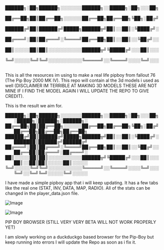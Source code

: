 
██████╗░██╗██████╗░░░░░░░██████╗░░█████╗░██╗░░░██╗  
██╔══██╗██║██╔══██╗░░░░░░██╔══██╗██╔══██╗╚██╗░██╔╝  
██████╔╝██║██████╔╝█████╗██████╦╝██║░░██║░╚████╔╝░ 
██╔═══╝░██║██╔═══╝░╚════╝██╔══██╗██║░░██║░░╚██╔╝░░  
██║░░░░░██║██║░░░░░░░░░░░██████╦╝╚█████╔╝░░░██║░░░  
╚═╝░░░░░╚═╝╚═╝░░░░░░░░░░░╚═════╝░░╚════╝░░░░╚═╝░░░  


This is all the resources im using to make a real life pipboy from fallout 76 (The Pip Boy 2000 MK IV).
This repo will contain al the 3d models i used as well (DISCLAIMER IM TERRIBLE AT MAKING 3D MODELS THESE ARE NOT MINE IF I FIND THE MODEL AGAIN I WILL UPDATE THE REPO TO GIVE CREDIT).

This is the result we aim for.








██████╗░██╗██████╗░░░░░░░██████╗░░█████╗░██╗░░░██╗  ░█████╗░██████╗░██████╗░
██╔══██╗██║██╔══██╗░░░░░░██╔══██╗██╔══██╗╚██╗░██╔╝  ██╔══██╗██╔══██╗██╔══██╗
██████╔╝██║██████╔╝█████╗██████╦╝██║░░██║░╚████╔╝░  ███████║██████╔╝██████╔╝
██╔═══╝░██║██╔═══╝░╚════╝██╔══██╗██║░░██║░░╚██╔╝░░  ██╔══██║██╔═══╝░██╔═══╝░
██║░░░░░██║██║░░░░░░░░░░░██████╦╝╚█████╔╝░░░██║░░░  ██║░░██║██║░░░░░██║░░░░░
╚═╝░░░░░╚═╝╚═╝░░░░░░░░░░░╚═════╝░░╚════╝░░░░╚═╝░░░  ╚═╝░░╚═╝╚═╝░░░░░╚═╝░░░░░

I have made a simple pipboy app that i will keep updating.
It has a few tabs like the real one (STAT, INV, DATA, MAP, RADIO).
All of the stats can be changed in  the player_data.json file.


![Image](https://github.com/user-attachments/assets/3f35b8d3-b4d7-4672-95e0-2ee928e7a855)


![Image](https://github.com/user-attachments/assets/2e75aac1-af07-49ff-aff9-39bc76c60345)


PIP BOY BROWSER (STILL VERY VERY BETA WILL NOT WORK PROPERLY YET)

I am slowly working on a duckduckgo based browser for the Pip-Boy but keep running into errors I will update the Repo as soon as i fix it.
